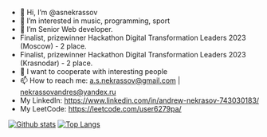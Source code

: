 - 👋 Hi, I’m @asnekrassov
- 👀 I’m interested in music, programming, sport
- 🌱 I’m Senior Web developer.
- Finalist, prizewinner Hackathon Digital Transformation Leaders 2023 (Moscow) - 2 place.
- Finalist, prizewinner Hackathon Digital Transformation Leaders 2023 (Krasnodar) - 2 place.
- 💞️ I want to cooperate with interesting people
- 📫 How to reach me: a.s.nekrassov@gmail.com | nekrassovandres@yandex.ru
- My LinkedIn: https://www.linkedin.com/in/andrew-nekrasov-743030183/
- My LeetCode: https://leetcode.com/user6279pa/

[![Github stats](https://github-readme-stats.vercel.app/api?username=asnekrassov&theme=radical)](https://github.com/asnekrassov)
[![Top Langs](https://github-readme-stats.vercel.app/api/top-langs/?username=asnekrassov&layout=compact&theme=radical)](https://github.com/asnekrassov)
